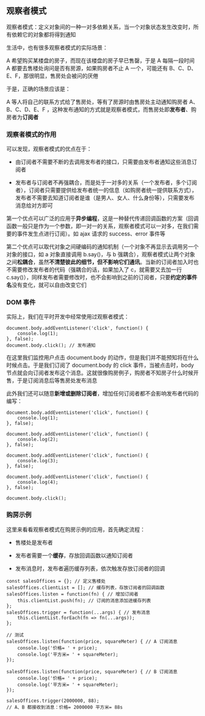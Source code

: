 ## 观察者模式

观察者模式：定义对象间的一种一对多依赖关系，当一个对象状态发生改变时，所有依赖它的对象都将得到通知

生活中，也有很多观察者模式的实际场景：

A 希望购买某楼盘的房子，而现在该楼盘的房子早已售罄，于是 A 每隔一段时间 A 都要去售楼处询问是否有房源，如果购房者不止 A 一个，可能还有 B、C、D、E、F，那很明显，售房处会被问的厌倦

于是，正确的场景应该是：

A 等人将自己的联系方式给了售房处，等有了房源时由售房处主动通知购房者 A、B、C、D、E、F ，这种发布通知的方式就是观察者模式，而售房处即**发布者**、购房者为**订阅者**

### 观察者模式的作用

可以发现，观察者模式的优点在于：

- 由订阅者不需要不断的去调用发布者的接口，只需要由发布者通知这些消息订阅者

- 发布者与订阅者不再强耦合，而是处于一对多的关系（一个发布者，多个订阅者），订阅者只需要提供给发布者统一的信息（如购房者统一提供联系方式），发布者不需要去知道订阅者是谁（是男人、女人、什么身份等），只需要发布消息给对方即可

第一个优点可以广泛的应用于**异步编程**，这是一种替代传递回调函数的方案（回调函数一般只是作为一个参数，即一对一的关系，观察者模式可以一对多，在我们需要的事件发生点进行订阅）。如 ajax 请求的 success、error 事件等

第二个优点可以取代对象之间硬编码的通知机制（一个对象不再显示去调用另一个对象的接口，如 a 对象直接调用 b.say()，与 b 强耦合），观察者模式让两个对象之间**松耦合**，虽然**不清楚彼此的细节，但不影响它们通讯**。当新的订阅者加入时也不需要修改发布者的代码（强耦合的话，如果加入了 c，就需要又去加一行 c.say()），同样发布者需要修改时，也不会影响到之前的订阅者，只要**约定的事件名**没有变化，就可以自由改变它们

### DOM 事件

实际上，我们在平时开发中经常使用过观察者模式：

    document.body.addEventListener('click', function() {
        console.log(1);
    }, false);
    document.body.click(); // 发布通知

在这里我们监控用户点击 document.body 的动作，但是我们并不能预知将在什么时候点击。于是我们订阅了 document.body 的 click 事件，当被点击时，body 节点就会向订阅者发布这个消息。这就很像购房例子，购房者不知房子什么时候开售，于是订阅消息后等售房处发布消息

此外我们还可以随意**新增或删除订阅者**，增加任何订阅者都不会影响发布者代码的编写：

    document.body.addEventListener('click', function() {
        console.log(1);
    }, false);

    document.body.addEventListener('click', function() {
        console.log(2);
    }, false);

    document.body.addEventListener('click', function() {
        console.log(3);
    }, false);

    document.body.addEventListener('click', function() {
        console.log(4);
    }, false);

    document.body.click();

### 购房示例

这里来看看观察者模式在购房示例的应用，首先确定流程：

- 售楼处是发布者

- 发布者需要一个**缓存**，存放回调函数以通知订阅者

- 发布消息时，发布者遍历缓存列表，依次触发存放订阅者的回调

``````````````
const salesOffices = {}; // 定义售楼处
salesOffices.clientList = []; // 缓存列表，存放订阅者的回调函数
salesOffices.listen = function(fn) { // 增加订阅者
    this.clientList.push(fn); // 订阅的消息添加进缓存列表
};
salesOffices.trigger = function(...args) { // 发布消息
    this.clientList.forEach(fn => fn(...args));
};

// 测试
salesOffices.listen(function(price, squareMeter) { // A 订阅消息
    console.log('价格= ' + price);
    console.log('平方米= ' + squareMeter);
});

salesOffices.listen(function(price, squareMeter) { // B 订阅消息
    console.log('价格= ' + price);
    console.log('平方米= ' + squareMeter);
});

salesOffices.trigger(2000000, 88);
// A、B 都接收到消息：价格= 2000000 平方米= 88s
``````````````